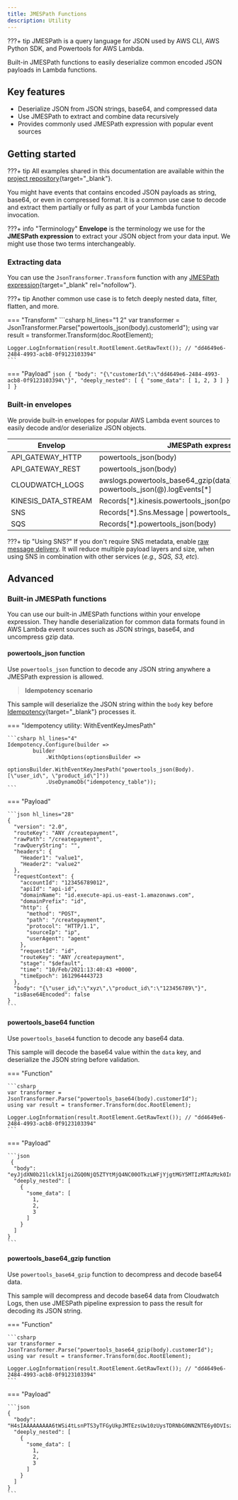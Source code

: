 ```yaml
---
title: JMESPath Functions
description: Utility
---
```


<!-- markdownlint-disable MD043 -->

???+ tip
    JMESPath is a query language for JSON used by AWS CLI, AWS Python SDK, and Powertools for AWS Lambda.

Built-in JMESPath functions to easily deserialize common encoded JSON payloads in Lambda functions.

## Key features

* Deserialize JSON from JSON strings, base64, and compressed data
* Use JMESPath to extract and combine data recursively
* Provides commonly used JMESPath expression with popular event sources

## Getting started

???+ tip
    All examples shared in this documentation are available within the [project repository](https://github.com/aws-powertools/powertools-lambda-dotnet/tree/develop/libraries/tests/AWS.Lambda.Powertools.JMESPath.Tests/JmesPathExamples.cs){target="_blank"}.

You might have events that contains encoded JSON payloads as string, base64, or even in compressed format. It is a common use case to decode and extract them partially or fully as part of your Lambda function invocation.

???+ info "Terminology"
    **Envelope** is the terminology we use for the **JMESPath expression** to extract your JSON object from your data input. We might use those two terms interchangeably.

### Extracting data

You can use the `JsonTransformer.Transform` function with any [JMESPath expression](https://jmespath.org/tutorial.html){target="_blank" rel="nofollow"}.

???+ tip
    Another common use case is to fetch deeply nested data, filter, flatten, and more.

=== "Transform"
    ```csharp hl_lines="1 2"
    var transformer = JsonTransformer.Parse("powertools_json(body).customerId");
    using var result = transformer.Transform(doc.RootElement);
    
    Logger.LogInformation(result.RootElement.GetRawText()); // "dd4649e6-2484-4993-acb8-0f9123103394"
    ```

=== "Payload"
    ```json
     {
         "body": "{\"customerId\":\"dd4649e6-2484-4993-acb8-0f9123103394\"}",
         "deeply_nested": [
             {
                 "some_data": [
                     1,
                     2,
                     3
                 ]
             }
         ]
     }
    ```

### Built-in envelopes

We provide built-in envelopes for popular AWS Lambda event sources to easily decode and/or deserialize JSON objects.

| Envelop             | JMESPath expression                                                         |
|---------------------|-----------------------------------------------------------------------------|
| API_GATEWAY_HTTP    | powertools_json(body)                                                       |
| API_GATEWAY_REST    | powertools_json(body)                                                       |
| CLOUDWATCH_LOGS     | awslogs.powertools_base64_gzip(data) &#124; powertools_json(@).logEvents[*] |
| KINESIS_DATA_STREAM | Records[*].kinesis.powertools_json(powertools_base64(data))                 |
| SNS                 | Records[*].Sns.Message &#124; powertools_json(@)                            |
| SQS                 | Records[*].powertools_json(body)                                            |

???+ tip "Using SNS?"
    If you don't require SNS metadata, enable [raw message delivery](https://docs.aws.amazon.com/sns/latest/dg/sns-large-payload-raw-message-delivery.html). It will reduce multiple payload layers and size, when using SNS in combination with other services (_e.g., SQS, S3, etc_).

## Advanced

### Built-in JMESPath functions

You can use our built-in JMESPath functions within your envelope expression. They handle deserialization for common data formats found in AWS Lambda event sources such as JSON strings, base64, and uncompress gzip data.

#### powertools_json function

Use `powertools_json` function to decode any JSON string anywhere a JMESPath expression is allowed.

> **Idempotency scenario**

This sample will deserialize the JSON string within the `body` key before [Idempotency](./idempotency.md){target="_blank"} processes it.

=== "Idempotency utility: WithEventKeyJmesPath"

    ```csharp hl_lines="4"
    Idempotency.Configure(builder =>
            builder
                .WithOptions(optionsBuilder =>
                    optionsBuilder.WithEventKeyJmesPath("powertools_json(Body).[\"user_id\", \"product_id\"]"))
                .UseDynamoDb("idempotency_table"));
    ```

=== "Payload"

    ```json hl_lines="28"
    {
      "version": "2.0",
      "routeKey": "ANY /createpayment",
      "rawPath": "/createpayment",
      "rawQueryString": "",
      "headers": {
        "Header1": "value1",
        "Header2": "value2"
      },
      "requestContext": {
        "accountId": "123456789012",
        "apiId": "api-id",
        "domainName": "id.execute-api.us-east-1.amazonaws.com",
        "domainPrefix": "id",
        "http": {
          "method": "POST",
          "path": "/createpayment",
          "protocol": "HTTP/1.1",
          "sourceIp": "ip",
          "userAgent": "agent"
        },
        "requestId": "id",
        "routeKey": "ANY /createpayment",
        "stage": "$default",
        "time": "10/Feb/2021:13:40:43 +0000",
        "timeEpoch": 1612964443723
      },
      "body": "{\"user_id\":\"xyz\",\"product_id\":\"123456789\"}",
      "isBase64Encoded": false
    }
    ```

#### powertools_base64 function

Use `powertools_base64` function to decode any base64 data.

This sample will decode the base64 value within the `data` key, and deserialize the JSON string before validation.

=== "Function"

    ```csharp
    var transformer = JsonTransformer.Parse("powertools_base64(body).customerId");
    using var result = transformer.Transform(doc.RootElement);
    
    Logger.LogInformation(result.RootElement.GetRawText()); // "dd4649e6-2484-4993-acb8-0f9123103394"
    ```

=== "Payload"

    ```json
     {
      "body": "eyJjdXN0b21lcklkIjoiZGQ0NjQ5ZTYtMjQ4NC00OTkzLWFjYjgtMGY5MTIzMTAzMzk0In0=",
      "deeply_nested": [
        {
          "some_data": [
            1,
            2,
            3
          ]
        }
      ]
    }
    ```

#### powertools_base64_gzip function

Use `powertools_base64_gzip` function to decompress and decode base64 data.

This sample will decompress and decode base64 data from Cloudwatch Logs, then use JMESPath pipeline expression to pass the result for decoding its JSON string.

=== "Function"

    ```csharp
    var transformer = JsonTransformer.Parse("powertools_base64_gzip(body).customerId");
    using var result = transformer.Transform(doc.RootElement);
    
    Logger.LogInformation(result.RootElement.GetRawText()); // "dd4649e6-2484-4993-acb8-0f9123103394"
    ```

=== "Payload"

    ```json
    {
      "body": "H4sIAAAAAAAAA6tWSi4tLsnPTS3yTFGyUkpJMTEzsUw10zUysTDRNbG0NNZNTE6y0DVIszQ0MjY0MDa2NFGqBQCMzDWgNQAAAA==",
      "deeply_nested": [
        {
          "some_data": [
            1,
            2,
            3
          ]
        }
      ]
    }
    ```